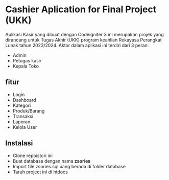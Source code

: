 # Cashier Aplication for Final Project (UKK)
 Aplikasi Kasir yang dibuat dengan Codeigniter 3 ini merupakan projek yang dirancang untuk Tugas Akhir (UKK) program keahlian Rekayasa Perangkat Lunak tahun 2023/2024. Aktor dalam aplikasi ini terdiri dari 3 peran:
   * Admin
   * Petugas kasir
   * Kepala Toko

## fitur
* Login
* Dashboard
* Kategori 
* Produk/Barang
* Transaksi
* Laporan
* Kelola User

## Instalasi
* Clone repoistori ini
* Buat database dengan nama **zsories**
* Import file zsories.sql uang berada di folder database
* Taruh project ini di htdocs
